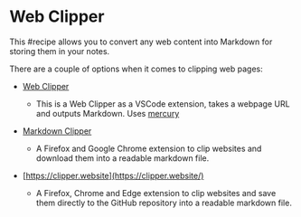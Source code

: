 # Web Clipper

This #recipe allows you to convert any web content into Markdown for storing them in your notes.

There are a couple of options when it comes to clipping web pages:

- [Web Clipper](https://marketplace.visualstudio.com/items?itemName=jsartelle.web-clipper)
  - This is a Web Clipper as a VSCode extension, takes a webpage URL and outputs Markdown. Uses [mercury](https://github.com/postlight/mercury-parser)

- [Markdown Clipper](https://github.com/deathau/markdownload)
  - A Firefox and Google Chrome extension to clip websites and download them into a readable markdown file.

- [https://clipper.website](https://clipper.website/)
  - A Firefox, Chrome and Edge extension to clip websites and save them directly to the GitHub repository into a readable markdown file.
